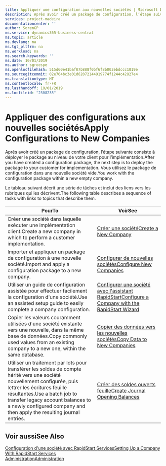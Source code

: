 ```yaml
---
title: Appliquer une configuration aux nouvelles sociétés | Microsoft Docs
description: Après avoir créé un package de configuration, l’étape suivante consiste à déployer le package au niveau de votre client pour l’implémentation. Vous utilisez la configuration avec une nouvelle société vide.
services: project-madeira
documentationcenter: ''
author: SorenGP
ms.service: dynamics365-business-central
ms.topic: article
ms.devlang: na
ms.tgt_pltfrm: na
ms.workload: na
ms.search.keywords: ''
ms.date: 10/01/2019
ms.author: sgroespe
ms.openlocfilehash: 515d60e41baf07b888f0bf6f8b002ebdccc1019e
ms.sourcegitcommit: 02e704bc3e01d62072144919774f1244c42827e4
ms.translationtype: HT
ms.contentlocale: fr-FR
ms.lasthandoff: 10/01/2019
ms.locfileid: "2308235"
---
```

# <a name="apply-configurations-to-new-companies"></a><span data-ttu-id="d02b3-104">Appliquer des configurations aux nouvelles sociétés</span><span class="sxs-lookup"><span data-stu-id="d02b3-104">Apply Configurations to New Companies</span></span>
<span data-ttu-id="d02b3-105">Après avoir créé un package de configuration, l’étape suivante consiste à déployer le package au niveau de votre client pour l’implémentation.</span><span class="sxs-lookup"><span data-stu-id="d02b3-105">After you have created a configuration package, the next step is to deploy the package to your customer for implementation.</span></span> <span data-ttu-id="d02b3-106">Vous utilisez le package de configuration dans une nouvelle société vide.</span><span class="sxs-lookup"><span data-stu-id="d02b3-106">You work with the configuration package within a new empty company.</span></span>  

 <span data-ttu-id="d02b3-107">Le tableau suivant décrit une série de tâches et inclut des liens vers les rubriques qui les décrivent.</span><span class="sxs-lookup"><span data-stu-id="d02b3-107">The following table describes a sequence of tasks with links to topics that describe them.</span></span>

|<span data-ttu-id="d02b3-108">**Pour**</span><span class="sxs-lookup"><span data-stu-id="d02b3-108">**To**</span></span>|<span data-ttu-id="d02b3-109">**Voir**</span><span class="sxs-lookup"><span data-stu-id="d02b3-109">**See**</span></span>|  
|------------|-------------|  
|<span data-ttu-id="d02b3-110">Créer une société dans laquelle exécuter une implémentation client.</span><span class="sxs-lookup"><span data-stu-id="d02b3-110">Create a new company in which to perform a customer implementation.</span></span>|[<span data-ttu-id="d02b3-111">Créer une société</span><span class="sxs-lookup"><span data-stu-id="d02b3-111">Create a New Company</span></span>](admin-how-to-create-a-new-company.md)|  
|<span data-ttu-id="d02b3-112">Importer et appliquer un package de configuration à une nouvelle société.</span><span class="sxs-lookup"><span data-stu-id="d02b3-112">Import and apply a configuration package to a new company.</span></span>|[<span data-ttu-id="d02b3-113">Configurer de nouvelles sociétés</span><span class="sxs-lookup"><span data-stu-id="d02b3-113">Configure New Companies</span></span>](admin-how-to-configure-new-companies.md)|  
|<span data-ttu-id="d02b3-114">Utiliser un guide de configuration assistée pour effectuer facilement la configuration d'une société.</span><span class="sxs-lookup"><span data-stu-id="d02b3-114">Use an assisted setup guide to easily complete a company configuration.</span></span>|[<span data-ttu-id="d02b3-115">Configurer une société avec l'assistant RapidStart</span><span class="sxs-lookup"><span data-stu-id="d02b3-115">Configure a Company with the RapidStart Wizard</span></span>](admin-how-to-configure-a-company-with-the-rapidstart-wizard.md)|
|<span data-ttu-id="d02b3-116">Copier les valeurs couramment utilisées d'une société existante vers une nouvelle, dans la même base de données.</span><span class="sxs-lookup"><span data-stu-id="d02b3-116">Copy commonly used values from an existing company to a new one, within the same database.</span></span>|[<span data-ttu-id="d02b3-117">Copier des données vers les nouvelles sociétés</span><span class="sxs-lookup"><span data-stu-id="d02b3-117">Copy Data to New Companies</span></span>](admin-how-to-copy-data-to-new-companies.md)|  
|<span data-ttu-id="d02b3-118">Utiliser un traitement par lots pour transférer les soldes de compte hérité vers une société nouvellement configurée, puis lettrer les écritures feuille résultantes.</span><span class="sxs-lookup"><span data-stu-id="d02b3-118">Use a batch job to transfer legacy account balances to a newly configured company and then apply the resulting journal entries.</span></span>|[<span data-ttu-id="d02b3-119">Créer des soldes ouverts feuille</span><span class="sxs-lookup"><span data-stu-id="d02b3-119">Create Journal Opening Balances</span></span>](admin-how-to-create-journal-opening-balances.md)|  

## <a name="see-also"></a><span data-ttu-id="d02b3-120">Voir aussi</span><span class="sxs-lookup"><span data-stu-id="d02b3-120">See Also</span></span>  
[<span data-ttu-id="d02b3-121">Configuration d'une société avec RapidStart Services</span><span class="sxs-lookup"><span data-stu-id="d02b3-121">Setting Up a Company With RapidStart Services</span></span>](admin-set-up-a-company-with-rapidstart.md)  
[<span data-ttu-id="d02b3-122">Administration</span><span class="sxs-lookup"><span data-stu-id="d02b3-122">Administration</span></span>](admin-setup-and-administration.md)
